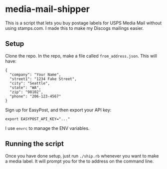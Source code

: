 # media-mail-shipper

This is a script that lets you buy postage labels for USPS Media Mail without
using stamps.com. I made this to make my Discogs mailings easier.

## Setup

Clone the repo. In the repo, make a file called `from_address.json`. This will
have:

```
{
  "company": "Your Name",
  "street1": "1234 Fake Street",
  "city": "Seattle",
  "state": "WA",
  "zip": "98102",
  "phone": "206-123-4567"
}
```

Sign up for EasyPost, and then export your API key:

```
export EASYPOST_API_KEY="..."
```

I use `envrc` to manage the ENV variables.

## Running the script

Once you have done setup, just run `./ship.rb` whenever you want to make a 
media label. It will prompt you for the to address on the command line.
